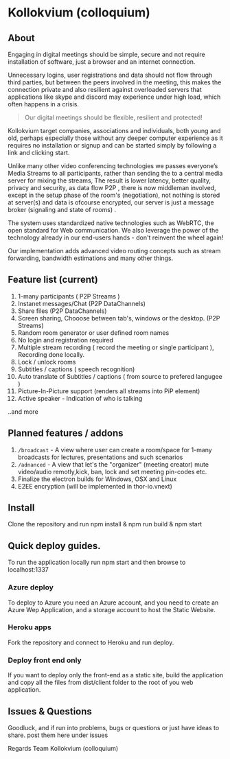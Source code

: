 # Kollokvium (colloquium)

## About

Engaging in digital meetings should be simple, secure and not require installation of software, just a browser and an internet connection.

Unnecessary logins, user registrations and data should not flow through third parties, but between the peers involved in the meeting, this makes the connection private and also resilient against overloaded servers that applications like skype and discord may experience under high load, which often happens in a crisis.

>Our digital meetings should be flexible, resilient and protected!

Kollokvium target companies, associations and individuals, both young and old, perhaps especially those without any deeper computer experience as it requires no installation or signup and can be started simply by following a link and clicking start.

Unlike many other video conferencing technologies we passes everyone’s Media Streams to all participants, rather than sending the to a central media server for mixing the streams, The result is lower latency, better quality, privacy and security, as data flow P2P , there is now middleman involved, except in the setup phase of the room's (negotiation), not nothing is stored at server(s)  and data is ofcourse encrypted, our server is just a message broker (signaling and state of rooms) . 

The system uses standardized native technologies such as WebRTC, the open standard for Web communication. We also leverage the power of the technology already in our end-users hands - don't reinvent the wheel again!

Our implementation adds advanced video routing concepts such as stream forwarding, bandwidth estimations and many other things.

## Feature list  (current)

1. 1-many participants ( P2P Streams )
2. Instanet messages/Chat  (P2P DataChannels) 
3. Share files (P2P DataChannels)
4. Screen sharing, Chooose between tab's, windows or the desktop. (P2P Streams)
5. Random room generator or user defined room names
6. No login and registration required
7. Multiple stream recording ( record the meeting  or single participant ), Recording done locally.
8. Lock / unlock rooms
9.  Subtitles / captions ( speech recognition)
10. Auto translate of Subtitles / captions ( from source to prefered langugee )
11. Picture-In-Picture support (renders all streams into PiP element)
12. Active speaker - Indication of who is talking

..and more

## Planned features / addons

1. `/broadcast` - A view where user can create a room/space for 1-many broadcasts for lectures, presentations and such scenarios 
2. `/adnanced`    - A view that let's the "organizer" (meeting creator) mute video/audio remotly,kick, ban, lock and set meeting pin-codes etc.
3. Finalize the electron builds for Windows, OSX and Linux  
4. E2EE encryption (will be implemented in thor-io.vnext)

## Install 
Clone the repository and run npm install & npm run build & npm start

## Quick deploy guides.
To run the application locally run npm start and then browse to localhost:1337 

### Azure deploy
To deploy to Azure you need an Azure account, and you need to create an Azure Wep Application, and a storage account to host the Static Website.

### Heroku apps
Fork the repository and connect to Heroku and run deploy.

### Deploy front end only 
If you want to deploy only the front-end as a static site, build the application and copy all the files from dist/client folder to the root of you web application. 

## Issues & Questions

Goodluck, and if run into problems, bugs or questions or just have ideas to share. post them here under issues

Regards
    Team Kollokvium (colloquium)
 